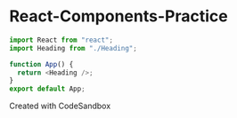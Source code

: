 # React-Components-Practice
```js
import React from "react";
import Heading from "./Heading";

function App() {
  return <Heading />;
}
export default App;
```
Created with CodeSandbox
